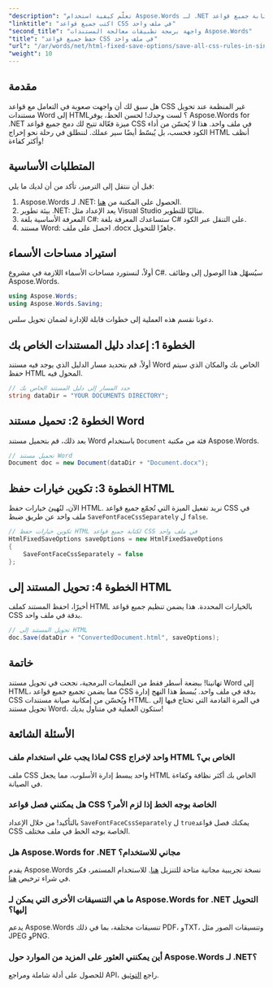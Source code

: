 ```yaml
---
"description": "تعلّم كيفية استخدام Aspose.Words لـ .NET لكتابة جميع قواعد CSS في ملف واحد عند حفظ المستندات باستخدام HtmlFixedSaveOptions. اتبع هذا الدليل المفصل للحصول على إرشادات خطوة بخطوة."
"linktitle": "اكتب جميع قواعد CSS في ملف واحد"
"second_title": "واجهة برمجة تطبيقات معالجة المستندات Aspose.Words"
"title": "حفظ جميع قواعد CSS في ملف واحد"
"url": "/ar/words/net/html-fixed-save-options/save-all-css-rules-in-single-file/"
"weight": 10
---
```


## مقدمة

هل سبق لك أن واجهت صعوبة في التعامل مع قواعد CSS غير المنظمة عند تحويل مستندات Word إلى HTML؟ لست وحدك! لحسن الحظ، يوفر Aspose.Words for .NET ميزة فعّالة تتيح لك دمج جميع قواعد CSS في ملف واحد. هذا لا يُحسّن من أداء الكود فحسب، بل يُبسّط أيضًا سير عملك. لننطلق في رحلة نحو إخراج HTML أنظف وأكثر كفاءة!

## المتطلبات الأساسية

قبل أن ننتقل إلى الترميز، تأكد من أن لديك ما يلي:

1. Aspose.Words لـ .NET: الحصول على المكتبة من [هنا](https://releases.aspose.com/words/net/).
2. بيئة تطوير .NET: يعد الإعداد مثل Visual Studio مثاليًا للتطوير.
3. المعرفة الأساسية بلغة C#: ستساعدك المعرفة بلغة C# على التنقل عبر الكود.
4. مستند Word: احصل على ملف .docx جاهزًا للتحويل.

## استيراد مساحات الأسماء

أولاً، لنستورد مساحات الأسماء اللازمة في مشروع C#. سيُسهّل هذا الوصول إلى وظائف Aspose.Words.

```csharp
using Aspose.Words;
using Aspose.Words.Saving;
```

دعونا نقسم هذه العملية إلى خطوات قابلة للإدارة لضمان تحويل سلس.

## الخطوة 1: إعداد دليل المستندات الخاص بك

أولاً، قم بتحديد مسار الدليل الذي يوجد فيه مستند Word الخاص بك والمكان الذي سيتم حفظ HTML المحول فيه.

```csharp
// حدد المسار إلى دليل المستند الخاص بك
string dataDir = "YOUR DOCUMENTS DIRECTORY";
```

## الخطوة 2: تحميل مستند Word

بعد ذلك، قم بتحميل مستند Word باستخدام `Document` فئة من مكتبة Aspose.Words.

```csharp
// تحميل مستند Word
Document doc = new Document(dataDir + "Document.docx");
```

## الخطوة 3: تكوين خيارات حفظ HTML

الآن، لنُهيئ خيارات حفظ HTML. نريد تفعيل الميزة التي تُجمّع جميع قواعد CSS في ملف واحد عن طريق ضبط `SaveFontFaceCssSeparately` ل `false`.

```csharp
// تكوين خيارات حفظ HTML لكتابة جميع قواعد CSS في ملف واحد
HtmlFixedSaveOptions saveOptions = new HtmlFixedSaveOptions 
{ 
    SaveFontFaceCssSeparately = false 
};
```

## الخطوة 4: تحويل المستند إلى HTML

أخيرًا، احفظ المستند كملف HTML بالخيارات المحددة. هذا يضمن تنظيم جميع قواعد CSS بدقة في ملف واحد.

```csharp
// تحويل المستند إلى HTML
doc.Save(dataDir + "ConvertedDocument.html", saveOptions);
```

## خاتمة

تهانينا! ببضعة أسطر فقط من التعليمات البرمجية، نجحت في تحويل مستند Word إلى HTML، مما يضمن تجميع جميع قواعد CSS بدقة في ملف واحد. يُبسط هذا النهج إدارة CSS ويُحسّن من إمكانية صيانة مستندات HTML. في المرة القادمة التي تحتاج فيها إلى تحويل مستند Word، ستكون العملية في متناول يديك!

## الأسئلة الشائعة

### لماذا يجب علي استخدام ملف CSS واحد لإخراج HTML الخاص بي؟
ملف CSS واحد يبسط إدارة الأسلوب، مما يجعل HTML الخاص بك أكثر نظافة وكفاءة في الصيانة.

### هل يمكنني فصل قواعد CSS الخاصة بوجه الخط إذا لزم الأمر؟
بالتأكيد! من خلال الإعداد `SaveFontFaceCssSeparately` ل `true`يمكنك فصل قواعد CSS الخاصة بوجه الخط في ملف مختلف.

### هل Aspose.Words for .NET مجاني للاستخدام؟
يقدم Aspose.Words نسخة تجريبية مجانية متاحة للتنزيل [هنا](https://releases.aspose.com/). للاستخدام المستمر، فكر في شراء ترخيص [هنا](https://purchase.aspose.com/buy).

### ما هي التنسيقات الأخرى التي يمكن لـ Aspose.Words for .NET التحويل إليها؟
يدعم Aspose.Words تنسيقات مختلفة، بما في ذلك PDF، وTXT، وتنسيقات الصور مثل JPEG وPNG.

### أين يمكنني العثور على المزيد من الموارد حول Aspose.Words لـ .NET؟
للحصول على أدلة شاملة ومراجع API، راجع [التوثيق](https://reference.aspose.com/words/net/).